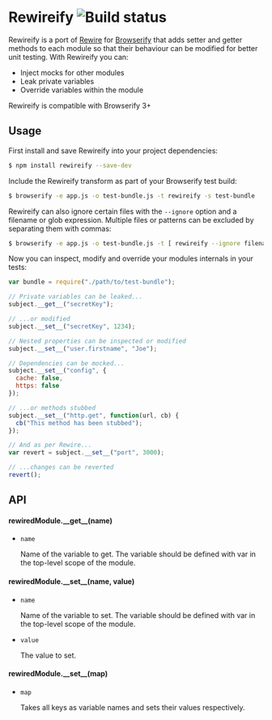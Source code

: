 # Rewireify ![Build status](https://api.travis-ci.org/i-like-robots/rewireify.png)

Rewireify is a port of [Rewire](https://github.com/jhnns/rewire) for [Browserify](http://browserify.org/) that adds setter and getter methods to each module so that their behaviour can be modified for better unit testing. With Rewireify you can:

- Inject mocks for other modules
- Leak private variables
- Override variables within the module

Rewireify is compatible with Browserify 3+

## Usage

First install and save Rewireify into your project dependencies:

```sh
$ npm install rewireify --save-dev
```

Include the Rewireify transform as part of your Browserify test build:

```sh
$ browserify -e app.js -o test-bundle.js -t rewireify -s test-bundle
```

Rewireify can also ignore certain files with the `--ignore` option and a filename or glob expression. Multiple files or patterns can be excluded by separating them with commas:

```sh
$ browserify -e app.js -o test-bundle.js -t [ rewireify --ignore filename.js,**/*-mixin.js ] -s test-bundle
```

Now you can inspect, modify and override your modules internals in your tests:

```js
var bundle = require("./path/to/test-bundle");

// Private variables can be leaked...
subject.__get__("secretKey");

// ...or modified
subject.__set__("secretKey", 1234);

// Nested properties can be inspected or modified
subject.__set__("user.firstname", "Joe");

// Dependencies can be mocked...
subject.__set__("config", {
  cache: false,
  https: false
});

// ...or methods stubbed
subject.__set__("http.get", function(url, cb) {
  cb("This method has been stubbed");
});

// And as per Rewire...
var revert = subject.__set__("port", 3000);

// ...changes can be reverted
revert();
```

## API

#### rewiredModule.\_\_get__(name)

- `name`

    Name of the variable to get. The variable should be defined with var in the top-level scope of the module.

#### rewiredModule.\_\_set__(name, value)

- `name`

    Name of the variable to set. The variable should be defined with var in the top-level scope of the module.
- `value`

    The value to set.

#### rewiredModule.\_\_set__(map)

- `map`

    Takes all keys as variable names and sets their values respectively.
